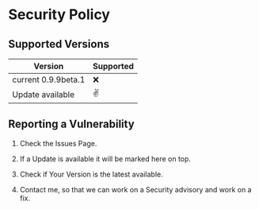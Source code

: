 # Security Policy

## Supported Versions

| Version | Supported          |
| ------- | ------------------ |
| current 0.9.9beta.1     | :x: |
| Update available   | :v:                |


## Reporting a Vulnerability

1) Check the Issues Page.

2) If a Update is available it will be marked here on top.

3) Check if Your Version is the latest available.

4) Contact me, so that we can work on a Security advisory and work on a fix.

